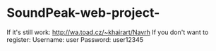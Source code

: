 # SoundPeak-web-project-
If it's still work: http://wa.toad.cz/~khairart/Navrh
If you don't want to register:
  Username: user
  Password: user12345
